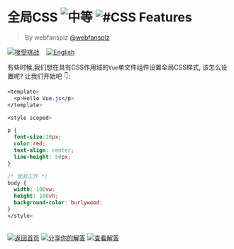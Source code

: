 <!--info-header-start--><h1>全局CSS <img src="https://img.shields.io/badge/-%E4%B8%AD%E7%AD%89-d9901a" alt="中等"/> <img src="https://img.shields.io/badge/-%23CSS%20Features-999" alt="#CSS Features"/></h1><blockquote><p>By webfansplz <a href="https://github.com/webfansplz" target="_blank">@webfansplz</a></p></blockquote><p><a href="https://sfc.vuejs.org/#eyJBcHAudnVlIjoiPHRlbXBsYXRlPlxuICA8cD5IZWxsbyBWdWUuanM8L3A+XG48L3RlbXBsYXRlPlxuXG48c3R5bGUgc2NvcGVkPlxuXG5wIHtcbiAgZm9udC1zaXplOjIwcHg7XG4gIGNvbG9yOnJlZDtcbiAgdGV4dC1hbGlnbjogY2VudGVyO1xuICBsaW5lLWhlaWdodDogNTBweDtcbn1cblxuLyogTWFrZSBpdCB3b3JrcyAqL1xuYm9keSB7XG4gIHdpZHRoOiAxMDB2dztcbiAgaGVpZ2h0OiAxMDB2aDtcbiAgYmFja2dyb3VuZC1jb2xvcjogYnVybHl3b29kO1xufVxuPC9zdHlsZT5cbiJ9" target="_blank"><img src="https://img.shields.io/badge/-%E6%8E%A5%E5%8F%97%E6%8C%91%E6%88%98-213547?logo=vue.js&logoColor=42b883" alt="接受挑战"/></a> &nbsp;&nbsp;&nbsp;<a href="./README.md" target="_blank"><img src="https://img.shields.io/badge/-English-gray" alt="English"/></a> </p><!--info-header-end-->


有些时候,我们想在具有CSS作用域的`Vue`单文件组件设置全局CSS样式, 该怎么设置呢? 让我们开始吧 👇: 

```css
<template>
  <p>Hello Vue.js</p>
</template>

<style scoped>

p {
  font-size:20px;
  color:red;
  text-align: center;
  line-height: 50px;
}

/* 使其工作 */
body {
  width: 100vw;
  height: 100vh;
  background-color: burlywood;
}
</style>
```
<!--info-footer-start--><br><a href="../../README.zh-CN.md" target="_blank"><img src="https://img.shields.io/badge/-%E8%BF%94%E5%9B%9E%E9%A6%96%E9%A1%B5-grey" alt="返回首页"/></a> <a href="https://github.com/webfansplz/vuejs-challenges/issues/new?labels=answer,zh-CN&template=1-answer.zh-CN.md&title=27%20-%20%E5%85%A8%E5%B1%80CSS" target="_blank"><img src="https://img.shields.io/badge/-%E5%88%86%E4%BA%AB%E4%BD%A0%E7%9A%84%E8%A7%A3%E7%AD%94-teal" alt="分享你的解答"/></a> <a href="https://github.com/webfansplz/vuejs-challenges/issues?q=label%3A27+label%3Aanswer" target="_blank"><img src="https://img.shields.io/badge/-%E6%9F%A5%E7%9C%8B%E8%A7%A3%E7%AD%94-de5a77?logo=awesome-lists&logoColor=white" alt="查看解答"/></a> <!--info-footer-end-->
